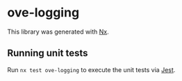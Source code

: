 # ove-logging

This library was generated with [Nx](https://nx.dev).

## Running unit tests

Run `nx test ove-logging` to execute the unit tests via [Jest](https://jestjs.io).
